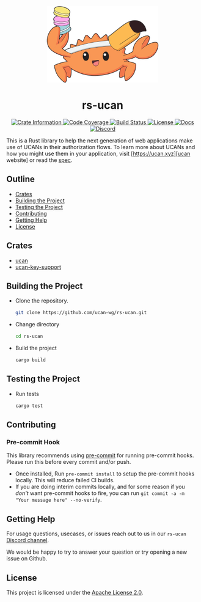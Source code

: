 <div align="center">
  <a href="https://github.com/ucan-wg/rs-ucan" target="_blank">
    <img src="https://raw.githubusercontent.com/ucan-wg/rs-ucan/main/assets/logo.png" alt="rs-ucan Logo" height="200"></img>
  </a>

  <h1 align="center">rs-ucan</h1>

  <p>
    <a href="https://crates.io/crates/ucan">
      <img src="https://img.shields.io/crates/v/ucan.svg?label=crates" alt="Crate Information">
    </a>
    <a href="https://codecov.io/gh/ucan-wg/rs-ucan">
      <img src="https://codecov.io/gh/ucan-wg/rs-ucan/branch/main/graph/badge.svg?token=UZ53MKNKJC" alt="Code Coverage"/>
    </a>
    <a href="https://github.com/ucan-wg/rs-ucan/actions?query=">
      <img src="https://github.com/ucan-wg/rs-ucan/actions/workflows/run_test_suite.yaml/badge.svg" alt="Build Status">
    </a>
    <a href="https://github.com/ucan-wg/rs-ucan/blob/main/LICENSE">
      <img src="https://img.shields.io/badge/License-Apache%202.0-blue.svg" alt="License">
    </a>
    <a href="https://docs.rs/ucan">
      <img src="https://img.shields.io/static/v1?label=Docs&message=docs.rs&color=blue" alt="Docs">
    </a>
    <a href="https://discord.gg/JSyFG6XgVM">
      <img src="https://img.shields.io/static/v1?label=Discord&message=join%20us!&color=mediumslateblue" alt="Discord">
    </a>
  </p>
</div>

This is a Rust library to help the next generation of web applications make use
of UCANs in their authorization flows. To learn more about UCANs and how you
might use them in your application, visit [https://ucan.xyz][ucan website] or
read the [spec][spec].

## Outline

- [Crates](#crates)
- [Building the Project](#building-the-project)
- [Testing the Project](#testing-the-project)
- [Contributing](#contributing)
- [Getting Help](#getting-help)
- [License](#license)

## Crates

- [ucan](https://github.com/ucan-wg/rs-ucan/tree/main/ucan)
- [ucan-key-support](https://github.com/ucan-wg/rs-ucan/tree/main/ucan-key-support)

## Building the Project

- Clone the repository.

  ```bash
  git clone https://github.com/ucan-wg/rs-ucan.git
  ```

- Change directory

  ```bash
  cd rs-ucan
  ```

- Build the project

  ```bash
  cargo build
  ```

## Testing the Project

- Run tests

  ```bash
  cargo test
  ```

## Contributing

### Pre-commit Hook

This library recommends using [pre-commit][pre-commit] for running pre-commit
hooks. Please run this before every commit and/or push.

- Once installed, Run `pre-commit install` to setup the pre-commit hooks
  locally.  This will reduce failed CI builds.
- If you are doing interim commits locally, and for some reason if you _don't_
  want pre-commit hooks to fire, you can run
  `git commit -a -m "Your message here" --no-verify`.

## Getting Help

For usage questions, usecases, or issues reach out to us in our `rs-ucan`
[Discord channel](https://discord.gg/3EHEQ6M8BC).

We would be happy to try to answer your question or try opening a new issue on
Github.

## License

This project is licensed under the [Apache License 2.0](https://github.com/ucan-wg/rs-ucan/blob/main/LICENSE).

[pre-commit]: https://pre-commit.com/
[spec]: https://github.com/ucan-wg/spec
[ucan website]: https://ucan.xyz
